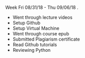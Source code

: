 Week Fri 08/31/18 - Thu 09/06/18 .

* Went through lecture videos 
* Setup Github 
* Setup Virtual Machine
* Went through course epub
* Submitted Plagiarism certificate
* Read Github tutorials
* Reviewing Python
